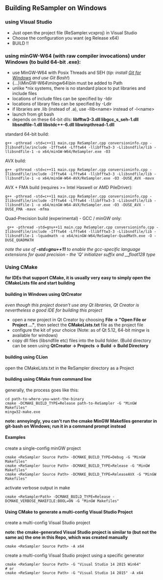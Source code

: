 ## Building ReSampler on Windows

### using Visual Studio
- Just open the project file (ReSampler.vcxproj) in Visual Studio
- Choose the configuration you want (eg Release x64)
- BUILD !!

### using minGW-W64 (with raw compiler invocations) under Windows (to build 64-bit .exe):
- use MinGW-W64 with Posix Threads and SEH (*tip: install [Git for Windows](https://github.com/git-for-windows) and use Git Bash!*)
- {...}\MinGW-W64\mingw64\bin must be added to Path
- unlike *nix systems, there is no standard place to put libraries and include files
- locations of include files can be specified by -Idir
- locations of library files can be specified by -Ldir
- if libraries are .lib (instead of .a), use -llib&lt;name&gt; instead of -l&lt;name&gt; 
- launch from git bash
- depends on these 64-bit dlls: **libfftw3-3.dll  libgcc_s_seh-1.dll  libsndfile-1.dll  libstdc++-6.dll  libwinpthread-1.dll**

standard 64-bit build:
~~~
g++ -pthread -std=c++11 main.cpp ReSampler.cpp conversioninfo.cpp -Ilibsndfile/include -Ifftw64 -Lfftw64 -llibfftw3-3 -Llibsndfile/lib -llibsndfile-1 -o x64/minGW-W64/ReSampler.exe -O3
~~~

AVX build:
~~~
g++ -pthread -std=c++11 main.cpp ReSampler.cpp conversioninfo.cpp -Ilibsndfile/include -Ifftw64 -Lfftw64 -llibfftw3-3 -Llibsndfile/lib -llibsndfile-1 -o x64/minGW-W64-AVX/ReSampler.exe -O3 -DUSE_AVX -mavx
~~~

AVX + FMA build (requires >= Intel Haswell or AMD PileDriver):
~~~
g++ -pthread -std=c++11 main.cpp ReSampler.cpp conversioninfo.cpp -Ilibsndfile/include -Ifftw64 -Lfftw64 -llibfftw3-3 -Llibsndfile/lib -llibsndfile-1 -o x64/minGW-W64-AVX/ReSampler.exe -O3 -DUSE_AVX -DUSE_FMA -mavx -mfma
~~~

Quad-Precision build (experimental) - GCC / minGW only:
~~~
 g++ -pthread -std=gnu++11 main.cpp ReSampler.cpp conversioninfo.cpp -Ilibsndfile/include -Ifftw64 -Lfftw64 -llibfftw3-3 -Llibsndfile/lib -llibsndfile-1 -lquadmath -o x64/minGW-W64/ReSampler-QuadMath.exe -O -DUSE_QUADMATH
~~~

*note the use of **-std=gnu++11** to enable the gcc-specific language extensions for quad precision - the 'Q' initializer suffix and __float128 type*

### Using CMake

**for IDEs that support CMake, it is usually very easy to simply open the CMakeLists file and start building**

#### building in Windows using QtCreator
*even though this project doesn't use any Qt libraries, Qt Creator is nevertheless a good IDE for building this project*  
- open a new project in Qt Creator by choosing **File -> "Open File or Project ..."**, then select the **CMakeLists.txt** file as the project file
- configure the kit of your choice (Note: as of Qt 5.12, 64-bit mingw is available for windows)
- copy dll files (libsndfile etc) files into the build folder. (Build directory can be seen using **QtCreator -> Projects -> Build -> Build Directory**

#### building using CLion
open the CMakeLists.txt in the ReSampler directory as a Project

#### building using CMake from command line

generally, the process goes like this:
~~~
cd path-to-where-you-want-the-binary
cmake -DCMAKE_BUILD_TYPE=Release path-to-ReSampler -G "MinGW Makefiles"
mingw32-make.exe
~~~

**note: annoyingly, you can't run the cmake MinGW Makefiles generator in git-bash on Windows; run it in a command prompt instead**

#### Examples

create a single-config minGW project
~~~
cmake <ReSampler Source Path> -DCMAKE_BUILD_TYPE=Debug -G "MinGW Makefiles"
cmake <ReSampler Source Path> -DCMAKE_BUILD_TYPE=Release -G "MinGW Makefiles"
cmake <ReSampler Source Path> -DCMAKE_BUILD_TYPE=ReleaseAVX -G "MinGW Makefiles"
~~~

activate verbose output in make
~~~
cmake <ReSamplerPath> -DCMAKE_BUILD_TYPE=Release -DCMAKE_VERBOSE_MAKEFILE:BOOL=ON -G "MinGW Makefiles"
~~~

#### Using CMake to generate a multi-config Visual Studio Project

create a multi-config Visual Studio project

**note: the cmake-generated Visual Studio project is similar to (but not the same as) the one in this Repo, which was created manually**

~~~
cmake <ReSampler Source Path> -A x64
~~~

create a multi-config Visual Studio project using a specific generator
~~~
cmake <ReSampler Source Path> -G "Visual Studio 14 2015 Win64"
# or
cmake <ReSampler Source Path> -G "Visual Studio 14 2015" -A x64
~~~
